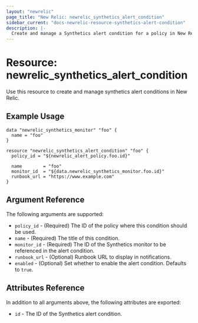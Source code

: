 ```yaml
---
layout: "newrelic"
page_title: "New Relic: newrelic_synthetics_alert_condition"
sidebar_current: "docs-newrelic-resource-synthetics-alert-condition"
description: |-
  Create and manage a Synthetics alert condition for a policy in New Relic.
---
```


# Resource: newrelic\_synthetics\_alert\_condition

Use this resource to create and manage synthetics alert conditions in New Relic.

## Example Usage

```hcl
data "newrelic_synthetics_monitor" "foo" {
  name = "foo"
}

resource "newrelic_synthetics_alert_condition" "foo" {
  policy_id = "${newrelic_alert_policy.foo.id}"

  name        = "foo"
  monitor_id  = "${data.newrelic_synthetics_monitor.foo.id}"
  runbook_url = "https://www.example.com"
}
```

## Argument Reference

The following arguments are supported:

  * `policy_id` - (Required) The ID of the policy where this condition should be used.
  * `name` - (Required) The title of this condition.
  * `monitor_id` - (Required) The ID of the Synthetics monitor to be referenced in the alert condition. 
  * `runbook_url` - (Optional) Runbook URL to display in notifications.
  * `enabled` - (Optional) Set whether to enable the alert condition. Defaults to `true`.

## Attributes Reference

In addition to all arguments above, the following attributes are exported:

  * `id` - The ID of the Synthetics alert condition.